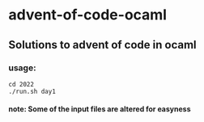 # advent-of-code-ocaml
## Solutions to advent of code in ocaml

### usage: 
    cd 2022
    ./run.sh day1


#### note: Some of the input files are altered for easyness

